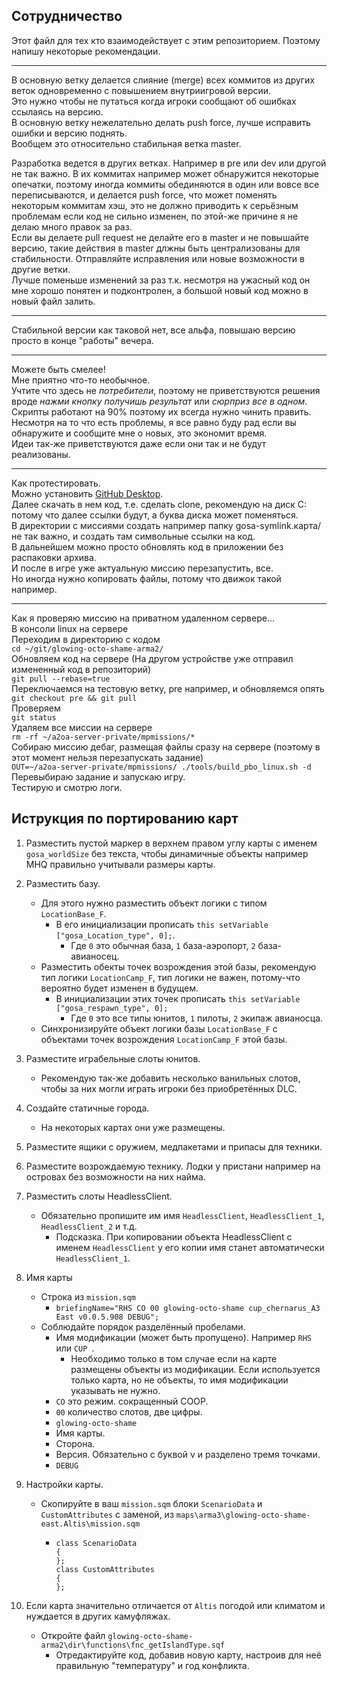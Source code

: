 ## Сотрудничество

Этот файл для тех кто взаимодействует с этим репозиторием.
Поэтому напишу некоторые рекомендации.

-----

В основную ветку делается слияние (merge) всех коммитов из других веток одновременно с повышением внутриигровой версии.  
Это нужно чтобы не путаться когда игроки сообщают об ошибках ссылаясь на версию.  
В основную ветку нежелательно делать push force, лучше исправить ошибки и версию поднять.  
Вообщем это относительно стабильная ветка master.  

Разработка ведется в других ветках.
Например в pre или dev или другой не так важно.
В их коммитах например может обнаружится некоторые опечатки, поэтому иногда коммиты обединяются в один или вовсе все переписываются, и делается push force, что может поменять некоторым коммитам хэш, это не должно приводить к серьёзным проблемам если код не сильно изменен, по этой-же причине я не делаю много правок за раз.  
Если вы делаете pull request не делайте его в master и не повышайте версию, такие действия в master длжны быть централизованы для стабильности.
Отправляйте исправления или новые возможности в другие ветки.  
Лучше поменьше изменений за раз т.к. несмотря на ужасный код он мне хорошо понятен и подконтролен, а большой новый код можно в новый файл залить.  

-----

Стабильной версии как таковой нет, все альфа, повышаю версию просто в конце "работы" вечера.

-----

Можете быть смелее!  
Мне приятно что-то необычное.  
Учтите что здесь не *потребители*, поэтому не приветствуются решения вроде *нажми кнопку получишь результат* или *сюрприз все в одном*.  
Скрипты работают на 90% поэтому их всегда нужно чинить править.  
Несмотря на то что есть проблемы, я все равно буду рад если вы обнаружите и сообщите мне о новых, это экономит время.  
Идеи так-же приветствуются даже если они так и не будут реализованы.

-----

Как протестировать.  
Можно установить [GitHub Desktop](https://desktop.github.com/).  
Далее скачать в нем код, т.е. сделать clone, рекомендую на диск C: потому что далее ссылки будут, а буква диска может поменяться.  
В директории с миссиями создать например папку gosa-symlink.карта/ не так важно, и создать там символьные ссылки на код.  
В дальнейшем можно просто обновлять код в приложении без распаковки архива.  
И после в игре уже актуальную миссию перезапустить, все.  
Но иногда нужно копировать файлы, потому что движок такой например.

-----

Как я проверяю миссию на приватном удаленном сервере...  
В консоли linux на сервере  
Переходим в директорию с кодом  
`cd ~/git/glowing-octo-shame-arma2/`  
Обновляем код на сервере (На другом устройстве уже отправил измененный код в репозиторий)  
`git pull --rebase=true`  
Переключаемся на тестовую ветку, pre например, и обновляемся опять  
`git checkout pre && git pull`  
Проверяем  
`git status`  
Удаляем все миссии на сервере  
`rm -rf ~/a2oa-server-private/mpmissions/*`  
Собираю миссию дебаг, размещая файлы сразу на сервере (поэтому в этот момент нельзя перезапускать задание)  
`OUT=~/a2oa-server-private/mpmissions/ ./tools/build_pbo_linux.sh -d`  
Перевыбираю задание и запускаю игру.  
Тестирую и смотрю логи.  


## Иструкция по портированию карт

1. Разместить пустой маркер в верхнем правом углу карты с именем `gosa_worldSize` без текста, чтобы динамичные объекты например MHQ правильно учитывали размеры карты.

2. Разместить базу.
   - Для этого нужно разместить объект логики с типом `LocationBase_F`.
     - В его инициализации прописать `this setVariable ["gosa_Location_type", 0];`.
       - Где `0` это обычная база, `1` база-аэропорт, `2` база-авианосец.
   - Разместить обекты точек возрождения этой базы, рекомендую тип логики `LocationCamp_F`, тип логики не важен, потому-что вероятно будет изменен в будущем.
     - В инициализации этих точек прописать `this setVariable ["gosa_respawn_type", 0];`
       - Где `0` это все типы юнитов, `1` пилоты, `2` экипаж авианосца.
   - Синхронизируйте объект логики базы `LocationBase_F` с объектами точек возрождения `LocationCamp_F` этой базы.

3. Разместите играбельные слоты юнитов.
   - Рекомендую так-же добавить несколько ванильных слотов, чтобы за них могли играть игроки без приобретённых DLC.

4. Создайте статичные города.
   - На некоторых картах они уже размещены.

5. Разместите ящики с оружием, медпакетами и припасы для техники.

6. Разместите возрождаемую технику. Лодки у пристани например на островах без возможности на них найма.

7. Разместить слоты HeadlessClient.
   - Обязательно пропишите им имя `HeadlessClient`, `HeadlessClient_1`, `HeadlessClient_2` и т.д.
     - Подсказка. При копировании объекта HeadlessClient с именем `HeadlessClient` у его копии имя станет автоматически `HeadlessClient_1`.

8. Имя карты
   - Строка из `mission.sqm`
     - `briefingName="RHS CO 00 glowing-octo-shame cup_chernarus_A3 East v0.0.5.908 DEBUG";`
   - Соблюдайте порядок разделённый пробелами.
     - Имя модификации (может быть пропущено). Например `RHS ` или `CUP `.
       - Необходимо только в том случае если на карте размещены объекты из модификации. Если используется только карта, но не объекты, то имя модификации указывать не нужно.
     - `CO` это режим. сокращенный COOP.
     - `00` количество слотов, две цифры.
     - `glowing-octo-shame`
     - Имя карты.
     - Сторона.
     - Версия. Обязательно с буквой v и разделено тремя точками.
     - `DEBUG`

9. Настройки карты.
   - Скопируйте в ваш `mission.sqm` блоки `ScenarioData` и `CustomAttributes` с заменой, из `maps\arma3\glowing-octo-shame-east.Altis\mission.sqm`
     - ```sqf
       class ScenarioData
       {
       };
       class CustomAttributes
       {
       };
       ```
10. Если карта значительно отличается от `Altis` погодой или климатом и нуждается в других камуфляжах.
    - Откройте файл `glowing-octo-shame-arma2\dir\functions\fnc_getIslandType.sqf`
      - Отредактируйте код, добавив новую карту, настроив для неё правильную "температуру" и год конфликта.
